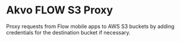 # Akvo FLOW S3 Proxy

Proxy requests from Flow mobile apps to AWS S3 buckets by adding credentials for the destination bucket if necessary.
